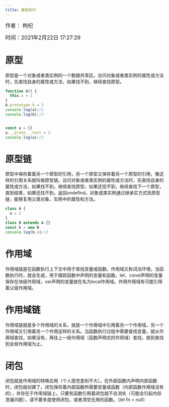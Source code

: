 ```yaml
---
title: 基础知识
---
```

<big>作者： 枸杞</big>

<big>时间：2021年2月22日 17:27:29</big>

# 原型
原型是一个对象或者类实例的一个数据共享区。访问对象或者类实例的属性或方法时，先查找自身的属性或方法，如果找不到，继续查找原型。
```js
function A() {
  this.a = 2
}
A.prototype.b = 3
console.log(a)//2
console.log(b)//3


const a = {}
a.__proto__.test = 2
console.log(a)//2
```

# 原型链
原型中保存着着另一个原型的引用，另一个原型又保存着另一个原型的引用，像这样的引用关系就叫做原型链。访问对象或者类实例的属性或方法时，先查找自身的属性或方法，如果找不到，继续查找原型，如果还找不到，继续查找下一个原型，直到结束，如果还找不到，返回undefind。对象或类实例通过继承实方式现原型链，能够复用父类对象，实例中的属性和方法。
```js
class A {
  a = 2
}
class B extends A {}
const b = new B
console.log(b.a)//2
```

# 作用域
作用域就是在函数执行上下文中用于查找变量或函数。作用域又称词法环境，当函数执行时，就会生成，用于跟踪函数中声明的变量和函数。let、const声明的变量保存在块级作用域，var声明的变量放在名为local作用域。作用作用域有可能引用着父级作用域。


# 作用域链
作用域链就是多个作用域的关系，就是一个作用域中引用着另一个作用域，另一个作用域又引用着另一个作用这样的关系。当函数执行过程中需要查找变量，就从作用域查找，如果没有，再往上一级作用域（函数声明式的作用域）查找，直到查找到全局作用域为止。

# 闭包

闭包就是作用域的特殊应用（个人感觉差别不大）。在外部函数内声明内部函数时，闭包就创建了。闭包保存着内部函数所需要变量或函数（内部函数作用域没有的），并存在于作用域链上。只要有函数引用着闭包就不会消失（可能会引起内存泄漏问题），请不要多度使用闭包，或者清空无用的函数。（let fn = null）